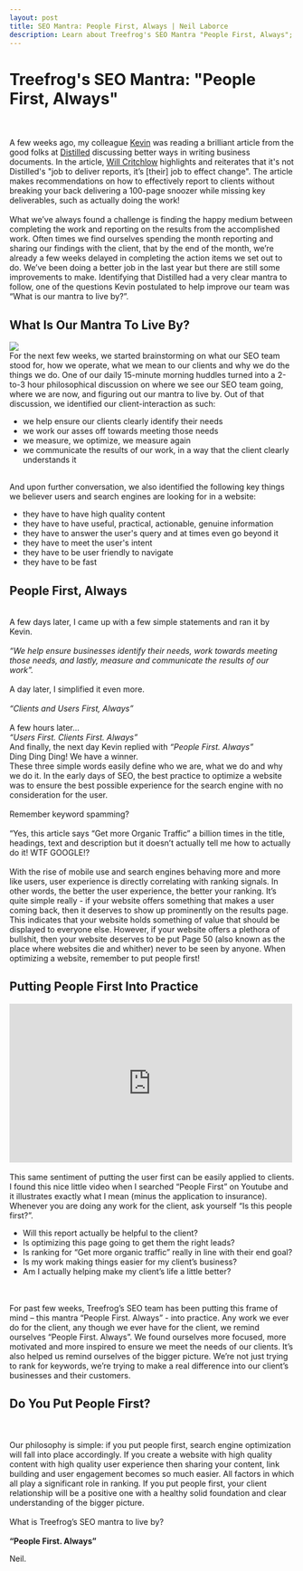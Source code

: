 ```yaml
---
layout: post
title: SEO Mantra: People First, Always | Neil Laborce
description: Learn about Treefrog's SEO Mantra "People First, Always"; it's origin and what it means to the SEO team.
---
```

  <h1>Treefrog's SEO Mantra: "People First, Always"</h1>
  <br>
  <br>A few weeks ago, my colleague <a href="https://twitter.com/KevinCobus">Kevin</a> was reading a brilliant article from the good folks at <a href="https://www.distilled.net/resources/better-business-documents-guide">Distilled</a> discussing  better ways in writing business documents. In the article, <a href="https://www.distilled.net/about/people/will-critchlow/">Will Critchlow</a> highlights and reiterates that it's not Distilled's "job to deliver reports, it’s [their] job to effect change". The article makes recommendations on how to effectively report to clients without breaking your back delivering a 100-page snoozer while missing key deliverables, such as actually doing the work! 
  <br>
  <br>What we’ve always found a challenge is finding the happy medium between completing the work and reporting on the results from the accomplished work. Often times we find ourselves spending the month reporting and sharing our findings with the client, that by the end of the month, we’re already a few weeks delayed in completing the action items we set out to do. We’ve been doing a better job in the last year but there are still some improvements to make. Identifying that Distilled had a very clear mantra to follow, one of the questions Kevin postulated to help improve our team was “What is our mantra to live by?”.
  <br>
  <h2>What Is Our Mantra To Live By?</h2>
  <img src="https://rlaborce.github.io/images/seo-mantra.jpg">
  <br>For the next few weeks, we started brainstorming on what our SEO team stood for, how we operate, what we mean to our clients and why we do the things we do. One of our daily 15-minute morning huddles turned into a 2-to-3 hour philosophical discussion on where we see our SEO team going, where we are now, and figuring out our mantra to live by. Out of that discussion, we identified our client-interaction as such:
  <br>
  <ul>
    <li>we help ensure our clients clearly identify their needs</li>
    <li>we work our asses off towards meeting those needs</li>
    <li>we measure, we optimize, we measure again</li>
    <li>we communicate the results of our work, in a way that the client clearly understands it</li>
  </ul>
  <br>And upon further conversation, we also identified the following key things we believer users and search engines are looking for in a website:
  <br>
  <ul>
    <li>they have to have high quality content</li>
    <li>they have to have useful, practical, actionable, genuine information</li>
    <li>they have to answer the user's query and at times even go beyond it</li>
    <li>they have to meet the user's intent</li>
    <li>they have to be user friendly to navigate</li>
    <li>they have to be fast</li>
  </ul>

  <h2>People First, Always</h2>

  <br>A few days later, I came up with a few simple statements and ran it by Kevin.
  <br>
  <br><i>“We help ensure businesses identify their needs, work towards meeting those needs, and lastly, measure and communicate the results of our work”.</i>
  <br>
  <br>A day later, I simplified it even more.
  <br>
  <br><i>“Clients and Users First, Always”</i>
  <br>
  <br>A few hours later…
  <br><i>“Users First. Clients First. Always”</i>
  <br>And finally, the next day Kevin replied with <i>“People First. Always”</i>
  <br>Ding Ding Ding! We have a winner.
  <br>These three simple words easily define who we are, what we do and why we do it. In the early days of SEO, the best practice to optimize a website was to ensure the best possible experience for the search engine with no consideration for the user. 
  <br>
  <br>Remember keyword spamming? 
  <br>
  <br>“Yes, this article says “Get more Organic Traffic” a billion times in the title, headings, text and description but it doesn’t actually tell me how to actually do it! WTF GOOGLE!?
  <br>
  <br>With the rise of mobile use and search engines behaving more and more like users, user experience is directly correlating with ranking signals. In other words, the better the user experience, the better your ranking. It’s quite simple really - if your website offers something that makes a user coming back, then it deserves to show up prominently on the results page. This indicates that your website holds something of value that should be displayed to everyone else. However, if your website offers a plethora of bullshit, then your website deserves to be put Page 50 (also known as the place where websites die and whither) never to be seen by anyone. When optimizing a website, remember to put people first!
  <br>
  <h2>Putting People First Into Practice</h2>
  <iframe width="500" height="281" src="https://www.youtube.com/embed/C8m-cPVKEbY?rel=0&amp;controls=0" frameborder="0" allowfullscreen></iframe>
  <br>
  <br>This same sentiment of putting the user first can be easily applied to clients. I found this nice little video when I searched “People First” on Youtube and it illustrates exactly what I mean (minus the application to insurance). Whenever you are doing any work for the client, ask yourself “Is this people first?”.
  <br>
  <ul>
	  <li>Will this report actually be helpful to the client?</li>
	  <li>Is optimizing this page going to get them the right leads?</li>
	  <li>Is ranking for “Get more organic traffic” really in line with their end goal?</li>
	  <li>Is my work making things easier for my client’s business?</li>
	  <li>Am I actually helping make my client’s life a little better?</li> 
  </ul>
  <br>
  <br>For past few weeks, Treefrog’s SEO team has been putting this frame of mind – this mantra “People First. Always” - into practice. Any work we ever do for the client, any though we ever have for the client, we remind ourselves “People First. Always”. We found ourselves more focused, more motivated and more inspired to ensure we meet the needs of our clients. It’s also helped us remind ourselves of the bigger picture. We’re not just trying to rank for keywords, we’re trying to make a real difference into our client’s businesses and their customers.
  <br>
  <h2>Do You Put People First?</h2>
  <br>
  <br>Our philosophy is simple: if you put people first, search engine optimization will fall into place accordingly. If you create a website with high quality content with high quality user experience then sharing your content, link building and user engagement becomes so much easier. All factors in which all play a significant role in ranking. If you put people first, your client relationship will be a positive one with a healthy solid foundation and clear understanding of the bigger picture. 
  <br>
  <br>What is Treefrog’s SEO mantra to live by?
  <br>
  <br><b>“People First. Always”</b>

Neil.
